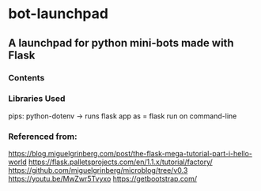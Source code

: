 # bot-launchpad

## A launchpad for python mini-bots made with Flask


### Contents

### Libraries Used

pips:
python-dotenv
-> runs flask app as = flask run on command-line

### Referenced from:
https://blog.miguelgrinberg.com/post/the-flask-mega-tutorial-part-i-hello-world
https://flask.palletsprojects.com/en/1.1.x/tutorial/factory/
https://github.com/miguelgrinberg/microblog/tree/v0.3
https://youtu.be/MwZwr5Tvyxo
https://getbootstrap.com/
